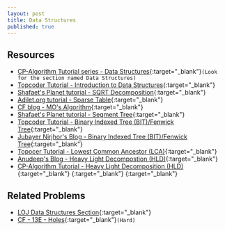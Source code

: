 ```yaml
---
layout: post
title: Data Structures
published: true
---
```


## Resources
- [CP-Algorithm Tutorial series - Data Structures](https://cp-algorithms.com/){:target="\_blank"}`(Look for the section named Data Structures)`
- [Topcoder Tutorial - Introduction to Data Structures](https://www.topcoder.com/community/competitive-programming/tutorials/data-structures/){:target="\_blank"}
- [Shafaet's Planet tutorial - SQRT Decomposition](http://www.shafaetsplanet.com/?p=3416){:target="\_blank"}
- [Adilet.org tutorial - Sparse Table](http://adilet.org/blog/sparse-table/){:target="\_blank"}
- [CF blog - MO's Algorithm](https://codeforces.com/blog/entry/61203){:target="\_blank"}
- [Shafaet's Planet tutorial - Segment Tree](http://www.shafaetsplanet.com/?p=1557){:target="\_blank"}
- [Topcoder Tutorial - Binary Indexed Tree (BIT)/Fenwick Tree](https://www.topcoder.com/community/competitive-programming/tutorials/binary-indexed-trees/){:target="\_blank"}
- [Jubayer Nirjhor's Blog - Binary Indexed Tree (BIT)/Fenwick Tree](https://mathislife.github.io/assets/posts/Fenwick_Tree.html){:target="\_blank"}
- [Topocer Tutorial - Lowest Common Ancestor (LCA)](https://www.topcoder.com/community/competitive-programming/tutorials/range-minimum-query-and-lowest-common-ancestor/){:target="\_blank"}
- [Anudeep's Blog - Heavy Light Decompostion (HLD)](https://blog.anudeep2011.com/heavy-light-decomposition/){:target="\_blank"}
- [CP-Algorithm Tutorial - Heavy Light Decomposition (HLD)](https://cp-algorithms.com/graph/hld.html){:target="\_blank"}
[](){:target="\_blank"}
[](){:target="\_blank"}

## Related Problems

- [LOJ Data Structures Section](https://lightoj.com/problems/category/data-structures){:target="\_blank"}
- [CF - 13E - Holes](https://codeforces.com/contest/13/problem/E){:target="\_blank"}`(Hard)`
